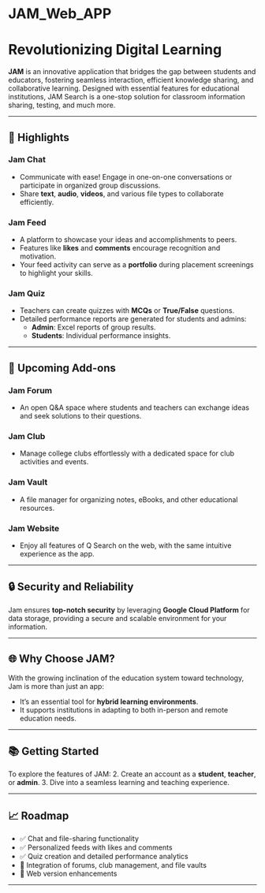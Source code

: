 # JAM_Web_APP
 
# Revolutionizing Digital Learning

**JAM** is an innovative application that bridges the gap between students and educators, fostering seamless interaction, efficient knowledge sharing, and collaborative learning. Designed with essential features for educational institutions, JAM Search is a one-stop solution for classroom information sharing, testing, and much more.

---

## 🌟 Highlights

### **Jam Chat**
- Communicate with ease! Engage in one-on-one conversations or participate in organized group discussions.
- Share **text**, **audio**, **videos**, and various file types to collaborate efficiently.

### **Jam Feed**
- A platform to showcase your ideas and accomplishments to peers.
- Features like **likes** and **comments** encourage recognition and motivation.
- Your feed activity can serve as a **portfolio** during placement screenings to highlight your skills.

### **Jam Quiz**
- Teachers can create quizzes with **MCQs** or **True/False** questions.
- Detailed performance reports are generated for students and admins:
  - **Admin**: Excel reports of group results.
  - **Students**: Individual performance insights.

---

## 🚀 Upcoming Add-ons

### **Jam Forum**
- An open Q&A space where students and teachers can exchange ideas and seek solutions to their questions.

### **Jam Club**
- Manage college clubs effortlessly with a dedicated space for club activities and events.

### **Jam Vault**
- A file manager for organizing notes, eBooks, and other educational resources.

### **Jam Website**
- Enjoy all features of Q Search on the web, with the same intuitive experience as the app.

---

## 🔒 Security and Reliability
Jam  ensures **top-notch security** by leveraging **Google Cloud Platform** for data storage, providing a secure and scalable environment for your information.

---

## 🌐 Why Choose JAM?
With the growing inclination of the education system toward technology, Jam is more than just an app:
- It’s an essential tool for **hybrid learning environments**.
- It supports institutions in adapting to both in-person and remote education needs.

---

## 📚 Getting Started
To explore the features of JAM:
2. Create an account as a **student**, **teacher**, or **admin**.
3. Dive into a seamless learning and teaching experience.

---

## 📈 Roadmap
- ✅ Chat and file-sharing functionality
- ✅ Personalized feeds with likes and comments
- ✅ Quiz creation and detailed performance analytics
- 🚧 Integration of forums, club management, and file vaults
- 🚧 Web version enhancements

---
